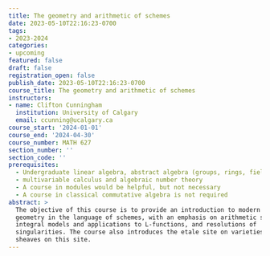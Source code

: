 ```yaml
---
title: The geometry and arithmetic of schemes
date: 2023-05-10T22:16:23-0700
tags:
- 2023-2024
categories:
- upcoming
featured: false
draft: false
registration_open: false
publish_date: 2023-05-10T22:16:23-0700
course_title: The geometry and arithmetic of schemes
instructors:
- name: Clifton Cunningham
  institution: University of Calgary
  email: ccunning@ucalgary.ca
course_start: '2024-01-01'
course_end: '2024-04-30'
course_number: MATH 627
section_number: ''
section_code: ''
prerequisites: 
  - Undergraduate linear algebra, abstract algebra (groups, rings, fields)
  - multivariable calculus and algebraic number theory
  - A course in modules would be helpful, but not necessary
  - A course in classical commutative algebra is not required
abstract: > 
  The objective of this course is to provide an introduction to modern algebraic
  geometry in the language of schemes, with an emphasis on arithmetic schemes,
  integral models and applications to L-functions, and resolutions of
  singularities. The course also introduces the etale site on varieties, and
  sheaves on this site.
---
```

